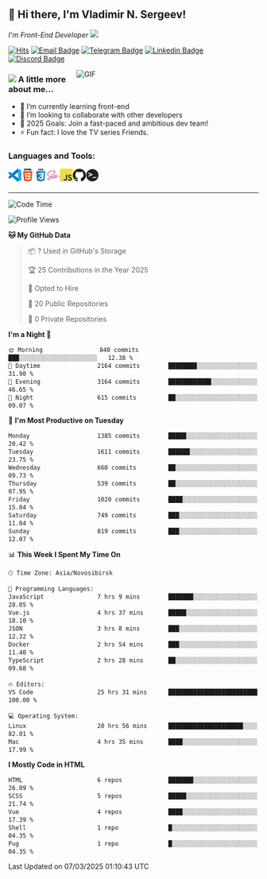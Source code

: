 ## 🦄 Hi there, I'm Vladimir N. Sergeev!

<p><em>I'm Front-End Developer <img src="https://media.giphy.com/media/WUlplcMpOCEmTGBtBW/giphy.gif" width="30"></em></p>

[![Hits](https://hits.seeyoufarm.com/api/count/incr/badge.svg?url=https%3A%2F%2Fgithub.com%2Fsergeev-vn%2Fhit-counter)](https://hits.seeyoufarm.com)
[![Email Badge](https://img.shields.io/badge/-hi@sergeev.press-000000?style=flat-square&labelColor=black&logo=Mail.Ru&logoColor=white)](mailto:hi@sergeev.press)
[![Telegram Badge](https://img.shields.io/badge/-Telegram-1ca0f1?style=flat-square&labelColor=1ca0f1&logo=telegram&logoColor=white&link=https://t.me/sergeev_vn)](https://t.me/sergeev_vn)
[![Linkedin Badge](https://img.shields.io/badge/-LinkedIn-blue?style=flat-square&logo=Linkedin&logoColor=white&link=https://www.linkedin.com/in/%D0%B2%D0%BB%D0%B0%D0%B4%D0%B8%D0%BC%D0%B8%D1%80-%D1%81%D0%B5%D1%80%D0%B3%D0%B5%D0%B5%D0%B2-449709132/)](https://www.linkedin.com/in/%D0%B2%D0%BB%D0%B0%D0%B4%D0%B8%D0%BC%D0%B8%D1%80-%D1%81%D0%B5%D1%80%D0%B3%D0%B5%D0%B5%D0%B2-449709132/)
[![Discord Badge](https://img.shields.io/badge/-Discord-FF0000?style=flat-square&labelColor=FFFFFF&logo=discord&logoColor=ffffff&color=7389D8&labelColor=6A7EC2&link=https://discord.com/invite/2SNu9KT)](https://discord.com/invite/2SNu9KT)

<img align="right" alt="GIF" width="367" src="https://media.giphy.com/media/L8K62iTDkzGX6/giphy.gif"/>

### <img src="https://media.giphy.com/media/VgCDAzcKvsR6OM0uWg/giphy.gif" width="50"> A little more about me...

- 🔭 I’m currently learning front-end
- 👯 I’m looking to collaborate with other developers
- 🥅 2025 Goals: Join a fast-paced and ambitious dev team!
- ⚡ Fun fact: I love the TV series Friends.

### Languages and Tools:

<img align="left" alt="Visual Studio Code" width="26px" src="https://raw.githubusercontent.com/github/explore/80688e429a7d4ef2fca1e82350fe8e3517d3494d/topics/visual-studio-code/visual-studio-code.png" />
<img align="left" alt="HTML5" width="26px" src="https://raw.githubusercontent.com/github/explore/80688e429a7d4ef2fca1e82350fe8e3517d3494d/topics/html/html.png" />
<img align="left" alt="CSS3" width="26px" src="https://raw.githubusercontent.com/github/explore/80688e429a7d4ef2fca1e82350fe8e3517d3494d/topics/css/css.png" />
<img align="left" alt="Sass" width="26px" src="https://raw.githubusercontent.com/github/explore/80688e429a7d4ef2fca1e82350fe8e3517d3494d/topics/sass/sass.png" />
<img align="left" alt="JavaScript" width="26px" src="https://raw.githubusercontent.com/github/explore/80688e429a7d4ef2fca1e82350fe8e3517d3494d/topics/javascript/javascript.png" />
<img align="left" alt="GitHub" width="26px" src="https://raw.githubusercontent.com/github/explore/78df643247d429f6cc873026c0622819ad797942/topics/github/github.png" />
<img align="left" alt="HTML5" width="26px" src="https://raw.githubusercontent.com/github/explore/80688e429a7d4ef2fca1e82350fe8e3517d3494d/topics/terminal/terminal.png" />
<br />
<br />

---
<!--START_SECTION:waka-->
![Code Time](http://img.shields.io/badge/Code%20Time-6%2C657%20hrs-blue)

![Profile Views](http://img.shields.io/badge/Profile%20Views-0-blue)

**🐱 My GitHub Data** 

> 📦 ? Used in GitHub's Storage 
 > 
> 🏆 25 Contributions in the Year 2025
 > 
> 💼 Opted to Hire
 > 
> 📜 20 Public Repositories 
 > 
> 🔑 0 Private Repositories 
 > 
**I'm a Night 🦉** 

```text
🌞 Morning                840 commits         ███░░░░░░░░░░░░░░░░░░░░░░   12.38 % 
🌆 Daytime                2164 commits        ████████░░░░░░░░░░░░░░░░░   31.90 % 
🌃 Evening                3164 commits        ████████████░░░░░░░░░░░░░   46.65 % 
🌙 Night                  615 commits         ██░░░░░░░░░░░░░░░░░░░░░░░   09.07 % 
```
📅 **I'm Most Productive on Tuesday** 

```text
Monday                   1385 commits        █████░░░░░░░░░░░░░░░░░░░░   20.42 % 
Tuesday                  1611 commits        ██████░░░░░░░░░░░░░░░░░░░   23.75 % 
Wednesday                660 commits         ██░░░░░░░░░░░░░░░░░░░░░░░   09.73 % 
Thursday                 539 commits         ██░░░░░░░░░░░░░░░░░░░░░░░   07.95 % 
Friday                   1020 commits        ████░░░░░░░░░░░░░░░░░░░░░   15.04 % 
Saturday                 749 commits         ███░░░░░░░░░░░░░░░░░░░░░░   11.04 % 
Sunday                   819 commits         ███░░░░░░░░░░░░░░░░░░░░░░   12.07 % 
```


📊 **This Week I Spent My Time On** 

```text
🕑︎ Time Zone: Asia/Novosibirsk

💬 Programming Languages: 
JavaScript               7 hrs 9 mins        ███████░░░░░░░░░░░░░░░░░░   28.05 % 
Vue.js                   4 hrs 37 mins       █████░░░░░░░░░░░░░░░░░░░░   18.10 % 
JSON                     3 hrs 8 mins        ███░░░░░░░░░░░░░░░░░░░░░░   12.32 % 
Docker                   2 hrs 54 mins       ███░░░░░░░░░░░░░░░░░░░░░░   11.40 % 
TypeScript               2 hrs 28 mins       ██░░░░░░░░░░░░░░░░░░░░░░░   09.68 % 

🔥 Editors: 
VS Code                  25 hrs 31 mins      █████████████████████████   100.00 % 

💻 Operating System: 
Linux                    20 hrs 56 mins      █████████████████████░░░░   82.01 % 
Mac                      4 hrs 35 mins       ████░░░░░░░░░░░░░░░░░░░░░   17.99 % 
```

**I Mostly Code in HTML** 

```text
HTML                     6 repos             ███████░░░░░░░░░░░░░░░░░░   26.09 % 
SCSS                     5 repos             █████░░░░░░░░░░░░░░░░░░░░   21.74 % 
Vue                      4 repos             ████░░░░░░░░░░░░░░░░░░░░░   17.39 % 
Shell                    1 repo              █░░░░░░░░░░░░░░░░░░░░░░░░   04.35 % 
Pug                      1 repo              █░░░░░░░░░░░░░░░░░░░░░░░░   04.35 % 
```




 Last Updated on 07/03/2025 01:10:43 UTC
<!--END_SECTION:waka-->
